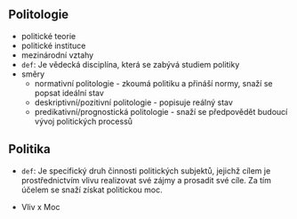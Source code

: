 ## Politologie
- politické teorie
- politické instituce
- mezinárodní vztahy
- `def`: Je vědecká disciplína, která se zabývá studiem politiky
- směry
  - normativní politologie - zkoumá politiku a přináší normy, snaží se popsat ideální stav
  - deskriptivní/pozitivní politologie - popisuje reálný stav
  - predikativní/prognostická politologie - snaží se předpovědět budoucí vývoj politických processů

## Politika
- `def`: Je specifický druh činnosti politických subjektů,
jejichž cílem je prostřednictvím vlivu realizovat své zájmy a prosadit své cíle. Za tím účelem se snaží získat politickou moc.

- Vliv x Moc

